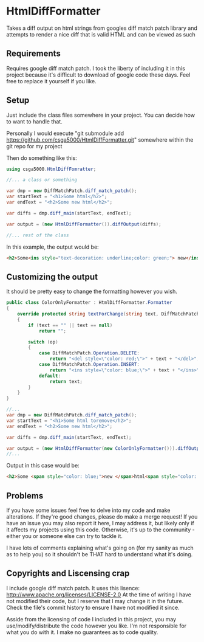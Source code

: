 # HtmlDiffFormatter
Takes a diff output on html strings from googles diff match patch library and attempts to render a nice diff that is valid HTML and can be viewed as such

## Requirements
Requires google diff match patch.  I took the liberty of including it in this project because it's difficult to download of google code these days.  Feel free to replace it yourself if you like.

## Setup
Just include the class files somewhere in your project.  You can decide how to want to handle that.

Personally I would execute "git submodule add https://github.com/csga5000/HtmlDiffFormatter.git" somewhere within the git repo for my project

Then do something like this:

```c#
using csga5000.HtmlDiffFomratter;

//... a class or something

var dmp = new DiffMatchPatch.diff_match_patch();
var startText = "<h1>Some html</h2>";
var endText = "<h2>Some new html</h2>";

var diffs = dmp.diff_main(startText, endText);

var output = (new HtmlDiffFormatter()).diffOutput(diffs);

//... rest of the class

```

In this example, the output would be: 
```html
<h2>Some<ins style="text-decoration: underline;color: green;"> new</ins> html</h2>
```

## Customizing the output

It should be pretty easy to change the formatting however you wish.
```c#
public class ColorOnlyFormatter : HtmlDiffFormatter.Formatter
{
	override protected string textForChange(string text, DiffMatchPatch.Operation op)
	{
		if (text == "" || text == null)
			return "";

		switch (op)
		{
			case DiffMatchPatch.Operation.DELETE:
				return "<del style=\"color: red;\">" + text + "</del>";
			case DiffMatchPatch.Operation.INSERT:
				return "<ins style=\"color: blue;\">" + text + "</ins>";
			default:
				return text;
		}
	}
}

//...
var dmp = new DiffMatchPatch.diff_match_patch();
var startText = "<h1>Some html toremove</h2>";
var endText = "<h2>Some new html</h2>";

var diffs = dmp.diff_main(startText, endText);

var output = (new HtmlDiffFormatter(new ColorOnlyFormatter())).diffOutput(diffs);
//...
```

Output in this case would be:
```html
<h2>Some <span style="color: blue;">new </span>html<span style="color: red;"> toremove</span></h2>
```

## Problems

If you have some issues feel free to delve into my code and make alterations.  If they're good changes, please do make a merge request!  If you have an issue you may also report it here, I may address it, but likely only if it affects my projects using this code.  Otherwise, it's up to the community - either you or someone else can try to tackle it.

I have lots of comments explaining what's going on (for my sanity as much as to help you) so it shouldn't be THAT hard to understand what it's doing.

## Copyrights and Liscensing crap

I include google diff match patch.  It uses this lisence: http://www.apache.org/licenses/LICENSE-2.0
At the time of writing I have not modified their code, but I reserve that I may change it in the future.  Check the file's commit history to ensure I have not modified it since.

Asside from the licensing of code I included in this project, you may use/modify/distribute the code however you like.  I'm not responsible for what you do with it.  I make no guarantees as to code quality.

